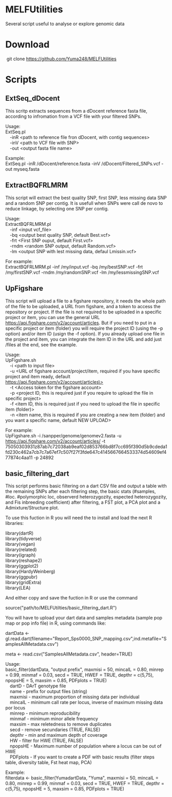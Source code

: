 # MELFUtilities
Several script useful to analyse or explore genomic data

# Download
&nbsp;git clone https://github.com/Yuma248/MELFUtilities
        
# Scripts
## ExtSeq_dDocent
This scritp extracts sequences from a dDocent reference fasta file, according to infromation from a VCF file with your filtered SNPs.

Usage:  
ExtSeq.pl  
&emsp;-inR \<path to reference file fron dDocent, with contig sequences\>  
&emsp;-inV \<path to VCF file with SNP\>  
&emsp;-out \<output fasta file name\>  

Example:  
ExtSeq.pl -inR /dDocent/reference.fasta -inV /dDocent/Filtered_SNPs.vcf -out myseq.fasta  

## ExtractBQFRLMRM  
This script will extract the best quality SNP, first SNP, less missing data SNP and a random SNP per contig. It is usefull when SNPs were call de novo to reduce linkage, by selecting one SNP per contig.  

Usage:  
ExtractBQFRLMRM.pl  
&emsp;-inf \<input vcf_file\>  
&emsp;-bq \<output best quality SNP, default Best.vcf\>  
&emsp;-frt \<First SNP ouput, default First.vcf\>  
&emsp;-rndm \<random SNP output, default Random.vcf\>  
&emsp;-lm \<output SNP with lest missing data, defaul Lmissin.vcf\>  

For example:  
ExtractBQFRLMRM.pl -inf /my/input.vcf -bq /my/bestSNP.vcf -frt /my/firstSNP.vcf -rndm /my/randomSNP.vcf -lm /my/lessmissingSNP.vcf  

## UpFigshare  
This script will upload a file to a figshare repository, it needs the whole path of the file to be uploaded, a URL from figshare, and a token to access the repository or project. If the file is not required to be uploaded in a specific project or item, you can use the general URL https://api.figshare.com/v2/account/articles. But if you need to put in a specific project or item (folder) you will require the project ID (using the -p option) and/or item ID (usign the -f option). If you already upload one file in the project and item, you can integrate the item ID in the URL and add just /files at the end, see the example.  

Usage:  
UpFigshare.sh  
&emsp;-i \<path to input file\>  
&emsp;-u \<URL of figshare account/project/item, required if you have specific project and item ready, default https://api.figshare.com/v2/account/articles\>  
&emsp;-t \<Access token for the figshare account\>  
&emsp;-p \<project ID, this is required just if you require to upload the file in specific project\>  
&emsp;-f \<item ID, this is required just if you need to upload the file in specific item (folder)\>  
&emsp;-n \<item name, this is required if you are creating a new item (folder) and you want a specific name, default NEW UPLOAD\>  

For example:  
UpFigshare.sh -i /sanpper/genome/genomev2.fasta -u https://api.figshare.com/v2/account/articles/ -t 75050303931z87ab7c72038ab9eaf02d853766bd8f7cc695f390d5b9cdeda1fd230c462a7cb7c7a67ef7c507f27f3fde647c4145667664533374d54609ef477874c4aa11 -p 24892

## basic_filtering_dart
This script performs basic filtering on a dart CSV file and output a table with the remaining SNPs after each filtering step, the basic stats (#samples, #loc. #polymorphic loc, observerd heterozygozity, espected heterozygozity, and Fis inbreeding coefficient) after filtering, a FST plot, a PCA plot and a Admixture/Structure plot.   

To use this fuction in R you will need the to install and load the next R libraries:
 
library(dartR)  
library(tidyverse)  
library(vegan)  
library(related)  
library(igraph)  
library(reshape2)  
library(ggplot2)  
library(HardyWeinberg)  
library(ggpubr)  
library(gridExtra)  
library(LEA)  
  
And either copy and save the fuction in R or use the command  
  
source("path/to/MELFUtilties/basic_filtering_dart.R")  


You will have to upload your dart data and samples metadata (sample pop map or pop info file) in R, using commands like: 

dartData <- gl.read.dart(filename="Report_Sps0000_SNP_mapping.csv",ind.metafile="SamplesAllMetadata.csv") 

meta <- read.csv("SamplesAllMetadata.csv", header=TRUE)

 
Usage:  
basic_filter(dartData, "output prefix", maxmisi = 50, mincalL = 0.80, minrep = 0.99, minmaf = 0.03, secd = TRUE, HWEF = TRUE, depthr = c(5,75), npopsHE = 5, maxsim = 0.85, PDFplots = TRUE)  
&emsp;dartD    - DArT genotype file    
&emsp;name  - prefix for output files (string)  
&emsp;maxmisi  - maximum proportion of missing data per individual   
&emsp;mincalL  - minimum call rate per locus, inverse of maximum missing data por locus  
&emsp;minrep  - minimum reproducibility   
&emsp;minmaf  - minimum minor allele frequency  
&emsp;maxsim  - max reletedness to remove duplicates  
&emsp;secd  - remove secundaries (TRUE, FALSE)  
&emsp;depthr  - min and maximum depth of coverage  
&emsp;HW  - filter for HWE (TRUE, FALSE)  
&emsp;npopsHE  - Maximum number of population where a locus can be out of HWE  
&emsp;PDFplots  - If you want to create a PDF with basic results (filter steps table, diversity table, Fst heat map, PCA)   


Example:   
filterdata <- basic_filter(YumadartData, "Yuma", maxmisi = 50, mincalL = 0.80, minrep = 0.99, minmaf = 0.03, secd = TRUE, HWEF = TRUE, depthr = c(5,75), npopsHE = 5, maxsim = 0.85, PDFplots = TRUE)
 
 
 
 







